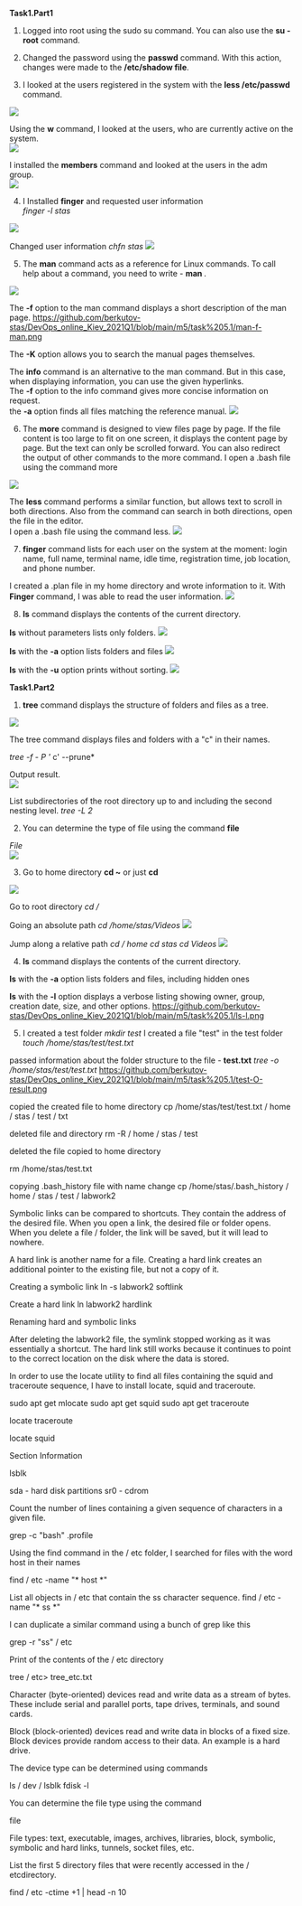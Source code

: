 **Task1.Part1**

1) Logged into root using the sudo su command. You can also use the **su - root** command.

2) Changed the password using the **passwd** command. With this action, changes were made to the **/etc/shadow file**. 
3) I looked at the users registered in the system with the **less /etc/passwd** command. 
<img src="https://github.com/berkutov-stas/DevOps_online_Kiev_2021Q1/blob/main/m5/task%205.1/less%20-%20file%20passwd.png">

Using the **w** command, I looked at the users, who are currently active on the system.  
<img src="https://github.com/berkutov-stas/DevOps_online_Kiev_2021Q1/blob/main/m5/task%205.1/w%20-%20linux.png">

I installed the **members** command and looked at the users in the adm group.  
<img src="https://github.com/berkutov-stas/DevOps_online_Kiev_2021Q1/blob/main/m5/task%205.1/members%20-%20linux.png">

4) I Installed **finger** and requested user information  
*finger -l stas*  
<img src="https://github.com/berkutov-stas/DevOps_online_Kiev_2021Q1/blob/main/m5/task%205.1/finger.png">

Changed user information
*chfn stas*
<img src="https://github.com/berkutov-stas/DevOps_online_Kiev_2021Q1/blob/main/m5/task%205.1/chfn.png">

5) The **man** command acts as a reference for Linux commands. To call help about a command, you need to write - **man <command>**.
<img src="https://github.com/berkutov-stas/DevOps_online_Kiev_2021Q1/blob/main/m5/task%205.1/man%20sudo.png">

The **-f** option to the man command displays a short description of the man page.
https://github.com/berkutov-stas/DevOps_online_Kiev_2021Q1/blob/main/m5/task%205.1/man-f-man.png

The **-K** option allows you to search the manual pages themselves.

The **info** command is an alternative to the man command. But in this case, when displaying information, you can use the given hyperlinks.  
   The **-f** option to the info command gives more concise information on request.  
   the **-a** option finds all files matching the reference manual.
   <img src="https://github.com/berkutov-stas/DevOps_online_Kiev_2021Q1/blob/main/m5/task%205.1/info-a-info.png">

6) The **more** command is designed to view files page by page. If the file content is too large to fit on one screen, it displays the content page by page. 
But the text can only be scrolled forward. You can also redirect the output of other commands to the more command.
I open a .bash file using the command more
<img src="https://github.com/berkutov-stas/DevOps_online_Kiev_2021Q1/blob/main/m5/task%205.1/more%20open%20fail.png">

The **less** command performs a similar function, but allows text to scroll in both directions. Also from the command can search in both directions, open the file in the editor.  
I open a .bash file using the command less.
<img src="https://github.com/berkutov-stas/DevOps_online_Kiev_2021Q1/blob/main/m5/task%205.1/less%20open%20file.png">

7) **finger** command lists for each user on the system at the moment: login name, full name, terminal name, idle time, registration time, job location, and phone number.

I created a .plan file in my home directory and wrote information to it. With **Finger** command, I was able to read the user information.
<img src="https://github.com/berkutov-stas/DevOps_online_Kiev_2021Q1/blob/main/m5/task%205.1/finger%20plan.png">

8) **ls** command displays the contents of the current directory.

**ls** without parameters lists only folders.
<img src="https://github.com/berkutov-stas/DevOps_online_Kiev_2021Q1/blob/main/m5/task%205.1/ls%20command.png">

**ls** with the **-a** option lists folders and files
<img src="https://github.com/berkutov-stas/DevOps_online_Kiev_2021Q1/blob/main/m5/task%205.1/ls-a.png">

**ls** with the **-u** option prints without sorting.
<img src="https://github.com/berkutov-stas/DevOps_online_Kiev_2021Q1/blob/main/m5/task%205.1/ls-u.png">

**Task1.Part2**

1) **tree** command displays the structure of folders and files as a tree.
<img src="https://github.com/berkutov-stas/DevOps_online_Kiev_2021Q1/blob/main/m5/task%205.1/tree.png">

The tree command displays files and folders with a "c" in their names.

*tree -f - P '* c' --prune*

Output result.  
<img src="https://github.com/berkutov-stas/DevOps_online_Kiev_2021Q1/blob/main/m5/task%205.1/tree-f-p%20result.png">

List subdirectories of the root directory up to and including the second nesting level.
*tree -L 2*

2) You can determine the type of file using the command **file**

*File <path to file>*  
<img src="https://github.com/berkutov-stas/DevOps_online_Kiev_2021Q1/blob/main/m5/task%205.1/file%20command%20-%20example.png">

3) Go to home directory
**cd ~** or just **cd**
<img src="https://github.com/berkutov-stas/DevOps_online_Kiev_2021Q1/blob/main/m5/task%205.1/cd.png">

Go to root directory
*cd /*

Going an absolute path
*cd /home/stas/Videos*
<img src="https://github.com/berkutov-stas/DevOps_online_Kiev_2021Q1/blob/main/m5/task%205.1/absolutive%20patch.png">

Jump along a relative path
*cd / home
cd stas
cd Videos*
<img src="https://github.com/berkutov-stas/DevOps_online_Kiev_2021Q1/blob/main/m5/task%205.1/relative%20patch.png">

4) **ls** command displays the contents of the current directory.

**ls** with the **-a** option lists folders and files, including hidden ones

**ls** with the **-l** option displays a verbose listing showing owner, group, creation date, size, and other options.
https://github.com/berkutov-stas/DevOps_online_Kiev_2021Q1/blob/main/m5/task%205.1/ls-l.png

5) I created a test folder
*mkdir test*
I created a file "test" in the test folder
*touch /home/stas/test/test.txt*

passed information about the folder structure to the file - **test.txt**
*tree -o /home/stas/test/test.txt*
https://github.com/berkutov-stas/DevOps_online_Kiev_2021Q1/blob/main/m5/task%205.1/test-O-result.png

copied the created file to home directory
cp /home/stas/test/test.txt / home / stas / test / txt

deleted file and directory
rm -R / home / stas / test

deleted the file copied to home directory

rm /home/stas/test.txt

copying .bash_history file with name change
cp /home/stas/.bash_history / home / stas / test / labwork2

Symbolic links can be compared to shortcuts. They contain the address of the desired file. When you open a link, the desired file or folder opens. When you delete a file / folder, the link will be saved, but it will lead to nowhere.

A hard link is another name for a file. Creating a hard link creates an additional pointer to the existing file, but not a copy of it.


Creating a symbolic link
ln -s labwork2 softlink

Create a hard link
ln labwork2 hardlink

Renaming hard and symbolic links

After deleting the labwork2 file, the symlink stopped working as it was essentially a shortcut. The hard link still works because it continues to point to the correct location on the disk where the data is stored.

In order to use the locate utility to find all files containing the squid and traceroute sequence, I have to install locate, squid and traceroute.

sudo apt get mlocate
sudo apt get squid
sudo apt get traceroute

locate traceroute

locate squid

Section Information

lsblk

sda - hard disk partitions
sr0 - cdrom

Count the number of lines containing a given sequence of characters in a given file.

grep -c "bash" .profile



Using the find command in the / etc folder, I searched for files with the word host in their names

find / etc -name "* host *"

List all objects in / etc that contain the ss character sequence.
find / etc -name "* ss *"

I can duplicate a similar command using a bunch of grep like this

grep -r "ss" / etc

Print of the contents of the / etc directory

tree / etc> tree_etc.txt

Character (byte-oriented) devices read and write data as a stream of bytes. These include serial and parallel ports, tape drives, terminals, and sound cards.

Block (block-oriented) devices read and write data in blocks of a fixed size. Block devices provide random access to their data. An example is a hard drive.

The device type can be determined using commands

ls / dev /
lsblk
fdisk -l

You can determine the file type using the command

file <file name>

File types: text, executable, images, archives, libraries, block, symbolic, symbolic and hard links, tunnels, socket files, etc.

List the first 5 directory files that were recently accessed in the / etcdirectory.

find / etc -ctime +1 | head -n 10

